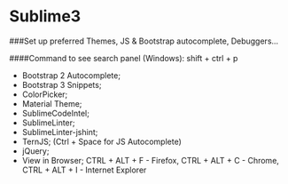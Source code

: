 # Sublime3
###Set up preferred Themes, JS &amp; Bootstrap autocomplete, Debuggers...

####Command to see search panel (Windows): shift + ctrl + p 

- Bootstrap 2 Autocomplete;
- Bootstrap 3 Snippets;
- ColorPicker;
- Material Theme;
- SublimeCodeIntel;
- SublimeLinter;
- SublimeLinter-jshint;
- TernJS; (Ctrl + Space for JS Autocomplete)
- jQuery;
- View in Browser; 
    CTRL + ALT + F - Firefox, 
    CTRL + ALT + C - Chrome,
    CTRL + ALT + I - Internet Explorer
